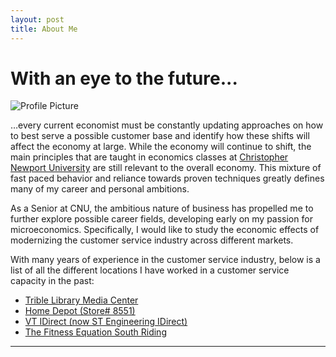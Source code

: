 ```yaml
---
layout: post
title: About Me
---
```


# With an eye to the future... 

![Profile Picture](https://NicholasBranch.github.io/NicholasBranch/images/miniprofile.png)

…every current economist must be constantly updating approaches on how to best serve a possible customer base and identify how these shifts will affect the economy at large. While the economy will continue to shift, the main principles that are taught in economics classes at [Christopher Newport University](https://cnu.edu/academics/departments/economics/) are still relevant to the overall economy. This mixture of fast paced behavior and reliance towards proven techniques greatly defines many of my career and personal ambitions.   

As a Senior at CNU, the ambitious nature of business has propelled me to further explore possible career fields, developing early on my passion for microeconomics. Specifically, I would like to study the economic effects of modernizing the customer service industry across different markets. 

With many years of experience in the customer service industry, below is a list of all the different locations I have worked in a customer service capacity in the past:
- [Trible Library Media Center](https://cnu.libguides.com/mediacenter)
- [Home Depot (Store# 8551)](https://www.homedepot.com/l/S-Riding/VA/Chantilly/20152/8551)
- [VT IDirect (now ST Engineering IDirect)](https://www.idirect.net/)
- [The Fitness Equation South Riding](https://thefitnessequation.com/locations/south-riding/)

---
